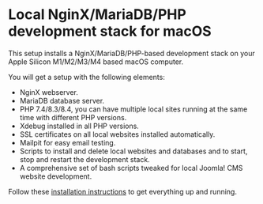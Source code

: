 # Local NginX/MariaDB/PHP development stack for macOS

This setup installs a NginX/MariaDB/PHP-based development stack on your Apple Silicon M1/M2/M3/M4 based macOS computer.

You will get a setup with the following elements:

- NginX webserver.
- MariaDB database server.
- PHP 7.4/8.3/8.4, you can have multiple local sites running at the same time with different PHP versions.
- Xdebug installed in all PHP versions.
- SSL certificates on all local websites installed automatically.
- Mailpit for easy email testing.
- Scripts to install and delete local websites and databases and to start, stop and restart the development stack.
- A comprehensive set of bash scripts tweaked for local Joomla! CMS website development.

Follow these <a href="https://github.com/renekreijveld/macOS_NginX_local_development/blob/main/install.md">installation instructions</a> to get everything up and running.
